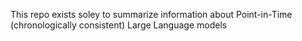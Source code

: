 
This repo exists soley to summarize information about Point-in-Time (chronologically consistent) Large Language models

